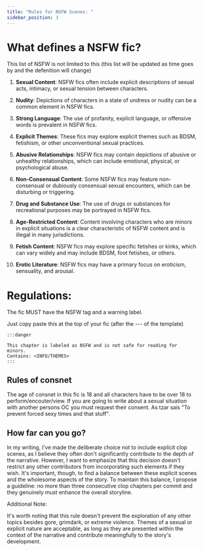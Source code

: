 ```yaml
---
title: "Rules for NSFW Scenes: "
sidebar_position: 3
---
```


# What defines a NSFW fic?
This list of NSFW is not limited to this (this list will be updated as time goes by and the defenition will change)

1. **Sexual Content**: NSFW fics often include explicit descriptions of sexual acts, intimacy, or sexual tension between characters.

2. **Nudity**: Depictions of characters in a state of undress or nudity can be a common element in NSFW fics.

3. **Strong Language**: The use of profanity, explicit language, or offensive words is prevalent in NSFW fics.

4. **Explicit Themes**: These fics may explore explicit themes such as BDSM, fetishism, or other unconventional sexual practices.

5. **Abusive Relationships**: NSFW fics may contain depictions of abusive or unhealthy relationships, which can include emotional, physical, or psychological abuse.

6. **Non-Consensual Content**: Some NSFW fics may feature non-consensual or dubiously consensual sexual encounters, which can be disturbing or triggering.

7. **Drug and Substance Use**: The use of drugs or substances for recreational purposes may be portrayed in NSFW fics.

8. **Age-Restricted Content**: Content involving characters who are minors in explicit situations is a clear characteristic of NSFW content and is illegal in many jurisdictions.

9. **Fetish Content**: NSFW fics may explore specific fetishes or kinks, which can vary widely and may include BDSM, foot fetishes, or others.

10. **Erotic Literature**: NSFW fics may have a primary focus on eroticism, sensuality, and arousal.





# Regulations:

The fic MUST have the NSFW tag and a warning label.

Just copy paste this at the top of your fic (after the --- of the template)
```
:::danger

This chapter is labeled as NSFW and is not safe for reading for minors.
Contains: <INFO/THEMES>
:::

```

## Rules of consnet

The age of consnet in this fic is 18 and all characters have to be over 18 to perform/encouter/view. If you are going to write about a sexual situation with another persons OC you must request their consent. As tzar sais "To prevent forced sexy times and that stuff".



## How far can you go?

In my writing, I've made the deliberate choice not to include explicit clop scenes, as I believe they often don't significantly contribute to the depth of the narrative. However, I want to emphasize that this decision doesn't restrict any other contributors from incorporating such elements if they wish. It's important, though, to find a balance between these explicit scenes and the wholesome aspects of the story. To maintain this balance, I propose a guideline: no more than three consecutive clop chapters per commit and they genuinely must enhance the overall storyline.

Additional Note:

It's worth noting that this rule doesn't prevent the exploration of any other topics besides gore, grimdark, or extreme violence. Themes of a sexual or explicit nature are acceptable, as long as they are presented within the context of the narrative and contribute meaningfully to the story's development.
